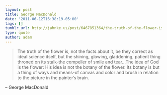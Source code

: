 ```yaml
---
layout: post
title: George MacDonald
date: '2011-06-12T16:38:19-05:00'
tags: []
tumblr_url: http://jahnke.us/post/6467851364/the-truth-of-the-flower-is-not-the-facts-about
type: quote
author: adam
---
```


> The truth of the flower is, not the facts about it, be they correct as ideal science itself, but the shining, glowing, gladdening, patient thing throned on its stalk-the compeller of smile and tear…The idea of God is the flower: His idea is not the botany of the flower. Its botany is but a thing of ways and means-of canvas and color and brush in relation to the picture in the painter’s brain.

– George MacDonald
